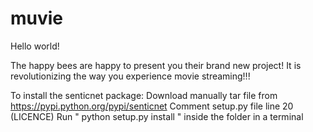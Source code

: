 # muvie

Hello world!

The happy bees are happy to present you their brand new project! It is revolutionizing the way you experience movie streaming!!!

To install the senticnet package:
    Download manually tar file from https://pypi.python.org/pypi/senticnet
    Comment setup.py file line 20 (LICENCE)
    Run " python setup.py install " inside the folder in a terminal

